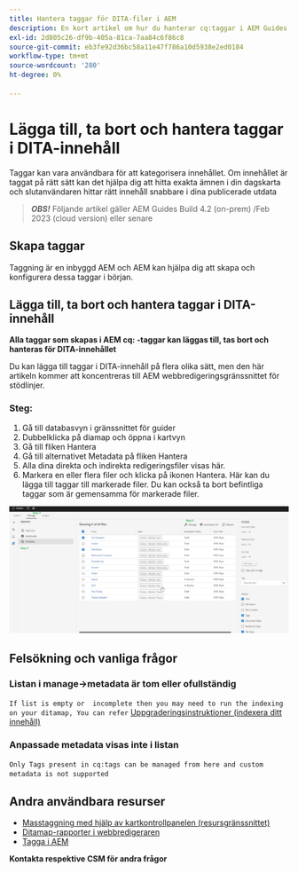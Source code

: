 ```yaml
---
title: Hantera taggar för DITA-filer i AEM
description: En kort artikel om hur du hanterar cq:taggar i AEM Guides
exl-id: 2d805c26-df9b-405a-81ca-7aa84c6f86c8
source-git-commit: eb3fe92d36bc58a11e47f786a10d5938e2ed0184
workflow-type: tm+mt
source-wordcount: '280'
ht-degree: 0%

---
```


# Lägga till, ta bort och hantera taggar i DITA-innehåll

Taggar kan vara användbara för att kategorisera innehållet. Om innehållet är taggat på rätt sätt kan det hjälpa dig att hitta exakta ämnen i din dagskarta och slutanvändaren hittar rätt innehåll snabbare i dina publicerade utdata

> **_OBS!_**  Följande artikel gäller AEM Guides Build 4.2 (on-prem) /Feb 2023 (cloud version) eller senare


## Skapa taggar

Taggning är en inbyggd AEM och AEM kan hjälpa dig att skapa och konfigurera dessa taggar i början.


## Lägga till, ta bort och hantera taggar i DITA-innehåll

**Alla taggar som skapas i AEM cq: -taggar kan läggas till, tas bort och hanteras för DITA-innehållet**

Du kan lägga till taggar i DITA-innehåll på flera olika sätt, men den här artikeln kommer att koncentreras till AEM webbredigeringsgränssnittet för stödlinjer.

### Steg:

1. Gå till databasvyn i gränssnittet för guider
2. Dubbelklicka på diamap och öppna i kartvyn
3. Gå till fliken Hantera
4. Gå till alternativet Metadata på fliken Hantera
5. Alla dina direkta och indirekta redigeringsfiler visas här.
6. Markera en eller flera filer och klicka på ikonen Hantera. Här kan du lägga till taggar till markerade filer.
Du kan också ta bort befintliga taggar som är gemensamma för markerade filer.

<img title="Hantera taggar i AEM " alt="Hantera taggar i DITA " src="ManageTags.jpg">

## Felsökning och vanliga frågor

### Listan i manage->metadata är tom eller ofullständig

`If list is empty or  incomplete then you may need to run the indexing on your ditamap, You can refer` [Uppgraderingsinstruktioner (indexera ditt innehåll)](https://experienceleague.adobe.com/docs/experience-manager-guides-learn/tutorials/install-guide/on-prem-ig/download-install-upgrade-aemg/upgrade-xml-documentation.html?lang=en#steps-to-index-the-existing-content-to-use-the-new-find-and-replace%3A)

### Anpassade metadata visas inte i listan

`Only Tags present in cq:tags can be managed from here and custom metadata is not supported`




## Andra användbara resurser

- [Masstaggning med hjälp av kartkontrollpanelen (resursgränssnittet)](https://experienceleague.adobe.com/docs/experience-manager-guides-learn/tutorials/user-guide/manaege-metadata/map-editor-bulk-tagging.html?lang=en)
- [Ditamap-rapporter i webbredigeraren](https://experienceleague.adobe.com/docs/experience-manager-guides-learn/tutorials/user-guide/reports-aem-guide/reports-web-editor.html?lang=en)
- [Tagga i AEM](https://experienceleague.adobe.com/docs/experience-manager-learn/assets/configuring/tagging.html?lang=en)


**Kontakta respektive CSM för andra frågor**

